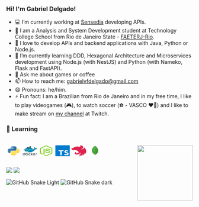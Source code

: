 <h3>Hi! I'm Gabriel Delgado!</h3>

- 💻 I’m currently working at [Sensedia](https://sensedia.com/) developing APIs.
- 📜 I am a Analysis and System Development student at Technology College School from Rio de Janeiro State - [FAETERJ-Rio](https://www.faeterj-rio.edu.br/).
- 🎯 I love to develop APIs and backend applications with Java, Python or Node.js.
- 🌱 I’m currently learning DDD, Hexagonal Architecture and Microservices development using Node.js (with NestJS) and Python (with Nameko, Flask and FastAPI).
- 💬 Ask me about games or coffee
- 📫 How to reach me: gabrielvfdelgado@gmail.com
- 😄 Pronouns: he/him.
- ⚡ Fun fact: I am a Brazilian from Rio de Janeiro and in my free time, I like to play videogames (🎮), to watch soccer (⚽️ - VASCO ❤🖤) and I like to make stream
on [my channel](https://www.twitch.tv/bellocoelho) at Twitch.

<h3>🔦 Learning</h3>

<div style="display: inline_block"><br>
  <img align="center" alt="Gabriel-python" height="30" width="40" src="https://raw.githubusercontent.com/devicons/devicon/master/icons/python/python-original.svg">
  <img align="center" alt="Gabriel-docker" height="30" width="40" src=https://github.com/devicons/devicon/blob/master/icons/docker/docker-original-wordmark.svg>
  <img align="center" alt="Gabriel-nodeJs" height="30" width="40" src="https://github.com/devicons/devicon/blob/master/icons/nodejs/nodejs-original.svg">
  <img align="center" alt="Gabriel-typescript" height="30" width="40" src="https://github.com/devicons/devicon/blob/master/icons/typescript/typescript-plain.svg">
  <img align="center" alt="Gabriel-nestjs" height="30" width="40" src="https://github.com/devicons/devicon/blob/master/icons/nestjs/nestjs-plain.svg">
  <img align="center" alt="Gabriel-mongodb" height="30" width="40" src="https://github.com/devicons/devicon/blob/master/icons/mongodb/mongodb-original.svg">
  
  <img src="https://gifs.alphacoders.com/gifs/by_tag/64540" align="right" width="150" height="150" border="0" /> 
</div>
  
  ##
 
<div> 
 	<a href = "gabrielvfdelgado@gmail.com"><img src="https://img.shields.io/badge/-Gmail-%23333?style=for-the-badge&logo=gmail&logoColor=white" target="_blank"></a>
  <a href="https://www.linkedin.com/in/gabrielvfd/" target="_blank"><img src="https://img.shields.io/badge/-LinkedIn-%230077B5?style=for-the-badge&logo=linkedin&logoColor=white" target="_blank"></a> 
 
 ![GitHub Snake Light](github-snake.svg#gh-light-mode-only)
 ![GitHub Snake dark](github-snake-dark.svg#gh-dark-mode-only)
 
</div>
